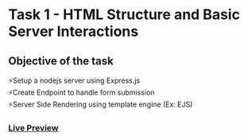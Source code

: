# Task 1 -  HTML Structure and Basic Server Interactions
## Objective of the task
⚡️Setup a nodejs server using Express.js <br/>
⚡️Create Endpoint to handle form submission <br/>
⚡️Server Side Rendering using template engine (Ex: EJS)
### [Live Preview](https://www.linkedin.com/posts/balaharisankar_cognifyz-cognifyztechnologies-cognifyzinternship-activity-7192520331553562624-mOXP?utm_source=share&utm_medium=member_desktop)
